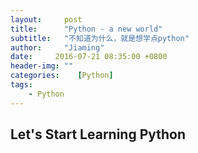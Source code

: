 ```yaml
---
layout:     post
title:      "Python - a new world"
subtitle:   "不知道为什么，就是想学点python"
author:     "Jiaming"
date:     2016-07-21 08:35:00 +0800  
header-img: ""
categories:    [Python]
tags:
    - Python
---
```


## Let's Start Learning Python



